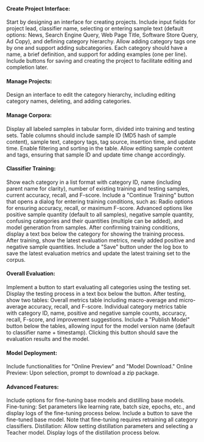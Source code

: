 #### Create Project Interface:
Start by designing an interface for creating projects.
Include input fields for project lead, classifier name, selecting or entering sample text (default options: News, Search Engine Query, Web Page Title, Software Store Query, Ad Copy), and defining category hierarchy.
Allow adding category tags one by one and support adding subcategories.
Each category should have a name, a brief definition, and support for adding examples (one per line).
Include buttons for saving and creating the project to facilitate editing and completion later.

#### Manage Projects:
Design an interface to edit the category hierarchy, including editing category names, deleting, and adding categories.

#### Manage Corpora:
Display all labeled samples in tabular form, divided into training and testing sets.
Table columns should include sample ID (MD5 hash of sample content), sample text, category tags, tag source, insertion time, and update time.
Enable filtering and sorting in the table.
Allow editing sample content and tags, ensuring that sample ID and update time change accordingly.

#### Classifier Training:
Show each category in a list format with category ID, name (including parent name for clarity), number of existing training and testing samples, current accuracy, recall, and F-score.
Include a "Continue Training" button that opens a dialog for entering training conditions, such as:
Radio options for ensuring accuracy, recall, or maximum F-score.
Advanced options like positive sample quantity (default to all samples), negative sample quantity, confusing categories and their quantities (multiple can be added), and model generation from samples.
After confirming training conditions, display a text box below the category for showing the training process.
After training, show the latest evaluation metrics, newly added positive and negative sample quantities.
Include a "Save" button under the log box to save the latest evaluation metrics and update the latest training set to the corpus.

#### Overall Evaluation:
Implement a button to start evaluating all categories using the testing set.
Display the testing process in a text box below the button.
After testing, show two tables:
Overall metrics table including macro-average and micro-average accuracy, recall, and F-score.
Individual category metrics table with category ID, name, positive and negative sample counts, accuracy, recall, F-score, and improvement suggestions.
Include a "Publish Model" button below the tables, allowing input for the model version name (default to classifier name + timestamp). Clicking this button should save the evaluation results and the model.

#### Model Deployment:
Include functionalities for "Online Preview" and "Model Download."
Online Preview: Upon selection, prompt to download a zip package.

#### Advanced Features:
Include options for fine-tuning base models and distilling base models.
Fine-tuning: Set parameters like learning rate, batch size, epochs, etc., and display logs of the fine-tuning process below. Include a button to save the fine-tuned base model. Note that fine-tuning requires retraining all category classifiers.
Distillation: Allow setting distillation parameters and selecting a Teacher model. Display logs of the distillation process below.
